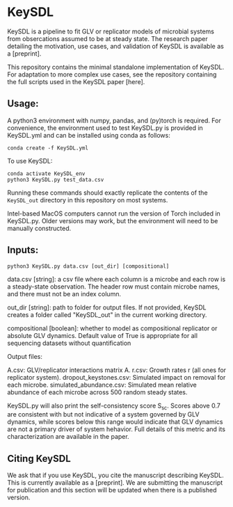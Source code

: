 # KeySDL

KeySDL is a pipeline to fit GLV or replicator models of microbial systems from obsercations assumed to be at steady state. The research paper detailing the motivation, use cases, and validation of KeySDL is available as a [preprint].

This repository contains the minimal standalone implementation of KeySDL.
For adaptation to more complex use cases, see the repository containing the full scripts used in the KeySDL paper [here].

## Usage:

A python3 environment with numpy, pandas, and (py)torch is required. For convenience, the environment used to test KeySDL.py is provided in KeySDL.yml and can be installed using conda as follows:

```
conda create -f KeySDL.yml
```

To use KeySDL:

```
conda activate KeySDL_env
python3 KeySDL.py test_data.csv
```

Running these commands should exactly replicate the contents of the `KeySDL_out` directory in this repository on most systems.

Intel-based MacOS computers cannot run the version of Torch included in KeySDL.py. Older versions may work, but the environment will need to be manually constructed.

## Inputs:

```
python3 KeySDL.py data.csv [out_dir] [compositional]
```

data.csv [string]: a csv file where each column is a microbe and each row is a steady-state observation.
The header row must contain microbe names, and there must not be an index column.

out_dir [string]: path to folder for output files. If not provided, KeySDL creates a folder called "KeySDL_out" in the current working directory.

compositional [boolean]: whether to model as compositional replicator or absolute GLV dynamics.
Default value of True is appropriate for all sequencing datasets without quantification

Output files:

A.csv: GLV/replicator interactions matrix A.
r.csv: Growth rates r (all ones for replicator system).
dropout_keystones.csv: Simulated impact on removal for each microbe.
simulated_abundance.csv: Simulated mean relative abundance of each microbe across 500 random steady states.

KeySDL.py will also print the self-consistency score S<sub>sc</sub>. Scores above 0.7 are consistent with but not indicative of a system governed by GLV dynamics, while scores below this range would indicate that GLV dynamics are not a primary driver of system hehavior. Full details of this metric and its characterization are available in the paper.

## Citing KeySDL

We ask that if you use KeySDL, you cite the manuscript describing KeySDL. This is currently available as a [preprint]. We are submitting the manuscript for publication and this section will be updated when there is a published version.

